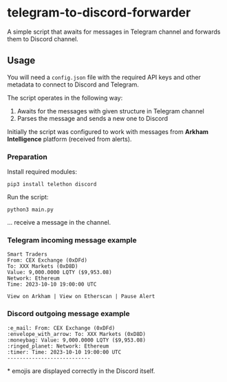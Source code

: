 # telegram-to-discord-forwarder

A simple script that awaits for messages in Telegram channel and forwards them to Discord channel.

## Usage

You will need a `config.json` file with the required API keys and other metadata to connect to Discord and Telegram.

The script operates in the following way:
1. Awaits for the messages with given structure in Telegram channel
2. Parses the message and sends a new one to Discord

Initially the script was configured to work with messages from **Arkham Intelligence** platform (received from alerts).

### Preparation

Install required modules: 

```
pip3 install telethon discord
```

Run the script:

```
python3 main.py
```

... receive a message in the channel.

### Telegram incoming message example
```
Smart Traders
From: CEX Exchange (0xDFd)
To: XXX Markets (0xD8D)
Value: 9,000.0000 LQTY ($9,953.08)
Network: Ethereum
Time: 2023-10-10 19:00:00 UTC

View on Arkham | View on Etherscan | Pause Alert
```

### Discord outgoing message example
```
:e_mail: From: CEX Exchange (0xDFd)
:envelope_with_arrow: To: XXX Markets (0xD8D)
:moneybag: Value: 9,000.0000 LQTY ($9,953.08)
:ringed_planet: Network: Ethereum
:timer: Time: 2023-10-10 19:00:00 UTC
---------------------------
```

\* emojis are displayed correctly in the Discord itself.
